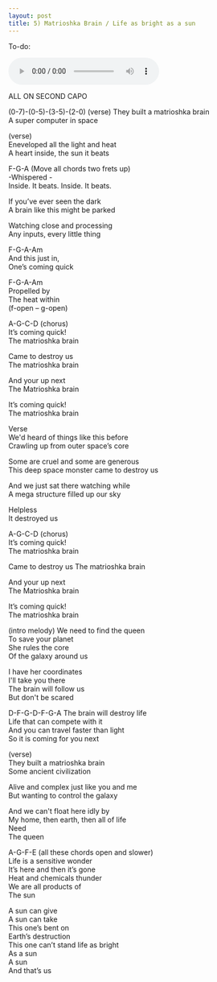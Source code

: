 ```yaml
---
layout: post
title: 5) Matrioshka Brain / Life as bright as a sun  
---
```

To-do: 

<audio controls>
<source src="{{ site.baseurl }}/audio/Matrioshka-brain-Almost-Final.mp3" type="audio/mpeg">
</audio>

ALL ON SECOND CAPO

(0-7)-(0-5)-(3-5)-(2-0) (verse)
They built a matrioshka brain  
A super computer in space  

(verse)  
Eneveloped all the light and heat  
A heart inside, the sun it beats  

F-G-A (Move all chords two frets up)  
-Whispered -  
Inside. It beats. Inside. It beats.  

If you’ve ever seen the dark  
A brain like this might be parked  

Watching close and processing  
Any inputs, every little thing  

F-G-A-Am  
And this just in,  
One’s coming quick  

F-G-A-Am  
Propelled by  
The heat within  
(f-open – g-open)    

A-G-C-D (chorus)  
It’s coming quick!  
The matrioshka brain  

Came to destroy us  
The matrioshka brain  

And your up next  
The Matrioshka brain  

It’s coming quick!  
The matrioshka brain  

Verse  
We'd heard of things like this before  
Crawling up from outer space’s core  

Some are cruel and some are generous  
This deep space monster came to destroy us  

And we just sat there watching while  
A mega structure filled up our sky  

Helpless  
It destroyed us    

A-G-C-D (chorus)  
It’s coming quick!  
The matrioshka brain  

Came to destroy us 
The matrioshka brain  

And your up next  
The Matrioshka brain  

It’s coming quick!  
The matrioshka brain  

(intro melody)
We need to find the queen  
To save your planet  
She rules the core  
Of the galaxy around us  

I have her coordinates  
I'll take you there  
The brain will follow us  
But don't be scared  

D-F-G-D-F-G-A
The brain will destroy life  
Life that can compete with it  
And you can travel faster than light  
So it is coming for you next  

(verse)  
They built a matrioshka brain  
Some ancient civilization  

Alive and complex just like you and me  
But wanting to control the galaxy  

And we can't float here idly by  
My home, then earth, then all of life  
Need  
The queen  

A-G-F-E (all these chords open and slower)  
Life is a sensitive wonder  
It’s here and then it’s gone  
Heat and chemicals thunder  
We are all products of  
The sun  

A sun can give  
A sun can take  
This one’s bent on  
Earth’s destruction  
This one can’t stand life as bright  
As a sun  
A sun  
And that’s us  